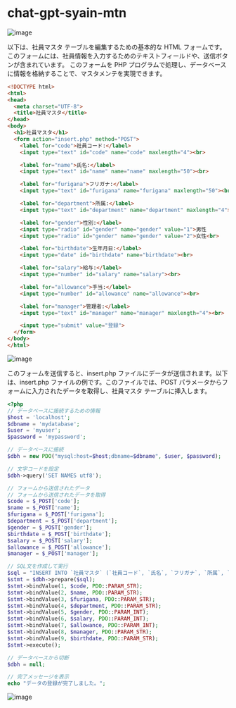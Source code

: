 # chat-gpt-syain-mtn

![image](https://user-images.githubusercontent.com/1501327/229726709-cffee7e6-d609-4df3-99d4-ef8cb3493bbd.png)

以下は、社員マスタ テーブルを編集するための基本的な HTML フォームです。
このフォームには、社員情報を入力するためのテキストフィールドや、送信ボタンが含まれています。
このフォームを PHP プログラムで処理し、データベースに情報を格納することで、マスタメンテを実現できます。

```html
<!DOCTYPE html>
<html>
<head>
  <meta charset="UTF-8">
  <title>社員マスタ</title>
</head>
<body>
  <h1>社員マスタ</h1>
  <form action="insert.php" method="POST">
    <label for="code">社員コード:</label>
    <input type="text" id="code" name="code" maxlength="4"><br>

    <label for="name">氏名:</label>
    <input type="text" id="name" name="name" maxlength="50"><br>

    <label for="furigana">フリガナ:</label>
    <input type="text" id="furigana" name="furigana" maxlength="50"><br>

    <label for="department">所属:</label>
    <input type="text" id="department" name="department" maxlength="4"><br>

    <label for="gender">性別:</label>
    <input type="radio" id="gender" name="gender" value="1">男性
    <input type="radio" id="gender" name="gender" value="2">女性<br>

    <label for="birthdate">生年月日:</label>
    <input type="date" id="birthdate" name="birthdate"><br>

    <label for="salary">給与:</label>
    <input type="number" id="salary" name="salary"><br>

    <label for="allowance">手当:</label>
    <input type="number" id="allowance" name="allowance"><br>

    <label for="manager">管理者:</label>
    <input type="text" id="manager" name="manager" maxlength="4"><br>

    <input type="submit" value="登録">
  </form>
</body>
</html>
```
![image](https://user-images.githubusercontent.com/1501327/229726891-990ae7a8-bd6b-497a-b04b-e681d7758c39.png)

このフォームを送信すると、insert.php ファイルにデータが送信されます。以下は、insert.php ファイルの例です。このファイルでは、POST パラメータからフォームに入力されたデータを取得し、社員マスタ テーブルに挿入します。

```php
<?php
// データベースに接続するための情報
$host = 'localhost';
$dbname = 'mydatabase';
$user = 'myuser';
$password = 'mypassword';

// データベースに接続
$dbh = new PDO("mysql:host=$host;dbname=$dbname", $user, $password);

// 文字コードを設定
$dbh->query('SET NAMES utf8');

// フォームから送信されたデータ
// フォームから送信されたデータを取得
$code = $_POST['code'];
$name = $_POST['name'];
$furigana = $_POST['furigana'];
$department = $_POST['department'];
$gender = $_POST['gender'];
$birthdate = $_POST['birthdate'];
$salary = $_POST['salary'];
$allowance = $_POST['allowance'];
$manager = $_POST['manager'];

// SQL文を作成して実行
$sql = "INSERT INTO `社員マスタ` (`社員コード`, `氏名`, `フリガナ`, `所属`, `性別`, `作成日`, `更新日`, `給与`, `手当`, `管理者`, `生年月日`) VALUES (?, ?, ?, ?, ?, NOW(), NOW(), ?, ?, ?, ?)";
$stmt = $dbh->prepare($sql);
$stmt->bindValue(1, $code, PDO::PARAM_STR);
$stmt->bindValue(2, $name, PDO::PARAM_STR);
$stmt->bindValue(3, $furigana, PDO::PARAM_STR);
$stmt->bindValue(4, $department, PDO::PARAM_STR);
$stmt->bindValue(5, $gender, PDO::PARAM_INT);
$stmt->bindValue(6, $salary, PDO::PARAM_INT);
$stmt->bindValue(7, $allowance, PDO::PARAM_INT);
$stmt->bindValue(8, $manager, PDO::PARAM_STR);
$stmt->bindValue(9, $birthdate, PDO::PARAM_STR);
$stmt->execute();

// データベースから切断
$dbh = null;

// 完了メッセージを表示
echo "データの登録が完了しました。";
```

![image](https://user-images.githubusercontent.com/1501327/229727432-dd20ab1e-d56a-4a75-9d19-a2f656fa0b56.png)

